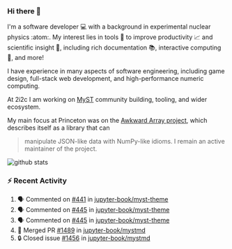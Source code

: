 ### Hi there 👋 

I'm a software developer 💻 with a background in experimental nuclear physics :atom:. My interest lies in tools :wrench: to improve productivity :chart_with_upwards_trend: and scientific insight :telescope:, including rich documentation 📚, interactive computing 🧮, and more! 

I have experience in many aspects of software engineering, including game design, full-stack web development, and high-performance numeric computing. 

At 2i2c I am working on [MyST](https://github.com/jupyter-book/mystmd) community building, tooling, and wider ecosystem. 

My main focus at Princeton was on the [Awkward Array project](awkward-array.org/), which describes itself as a library that can 
> manipulate JSON-like data with NumPy-like idioms. I remain an active maintainer of the project. 

![github stats](https://github-readme-stats.vercel.app/api?username=agoose77&show_icons=true&hide_rank=true&hide_title=true&bg_color=30,e76445,904e95&text_color=efe3ec&icon_color=efe3ec)
<!--
**agoose77/agoose77** is a ✨ _special_ ✨ repository because its `README.md` (this file) appears on your GitHub profile.

Here are some ideas to get you started:

- 🔭 I’m currently working on ...
- 🌱 I’m currently learning ...
- 👯 I’m looking to collaborate on ...
- 🤔 I’m looking for help with ...
- 💬 Ask me about ...
- 📫 How to reach me: ...
- 😄 Pronouns: ...
- ⚡ Fun fact: ...
-->

### :zap: Recent Activity

<!--START_SECTION:activity-->
1. 🗣 Commented on [#441](https://github.com/jupyter-book/myst-theme/pull/441#issuecomment-2312200702) in [jupyter-book/myst-theme](https://github.com/jupyter-book/myst-theme)
2. 🗣 Commented on [#445](https://github.com/jupyter-book/myst-theme/pull/445#issuecomment-2312168105) in [jupyter-book/myst-theme](https://github.com/jupyter-book/myst-theme)
3. 🗣 Commented on [#445](https://github.com/jupyter-book/myst-theme/pull/445#issuecomment-2312133453) in [jupyter-book/myst-theme](https://github.com/jupyter-book/myst-theme)
4. 🎉 Merged PR [#1489](https://github.com/jupyter-book/mystmd/pull/1489) in [jupyter-book/mystmd](https://github.com/jupyter-book/mystmd)
5. 🔒 Closed issue [#1456](https://github.com/jupyter-book/mystmd/issues/1456) in [jupyter-book/mystmd](https://github.com/jupyter-book/mystmd)
<!--END_SECTION:activity-->
